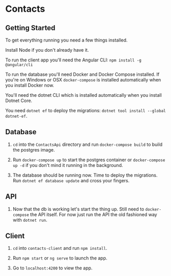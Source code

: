 # Contacts

## Getting Started

To get everything running you need a few things installed.

Install Node if you don't already have it.

To run the client app you'll need the Angular CLI: `npm install -g @angular/cli`

To run the database you'll need Docker and Docker Compose installed.  If you're on Windows or OSX `docker-compose` is installed automatically when you install Docker now.

You'll need the dotnet CLI which is installed automatically when you install Dotnet Core.

You need `dotnet ef` to deploy the migrations: `dotnet tool install --global dotnet-ef`.


## Database

1. `cd` into the `ContactsApi` directory and run `docker-compose build` to build the postgres image.

2. Run `docker-compose up` to start the postgres container or `docker-compose up -d` if you don't mind it running in the background.

3. The database should be running now. Time to deploy the migrations.  Run `dotnet ef database update` and cross your fingers.

## API
1. Now that the db is working let's start the thing up.  Still need to `docker-compose` the API itself.  For now just run the API the old fashioned way with `dotnet run`.

## Client

1. `cd` into `contacts-client` and run `npm install`.

2. Run `npm start` or `ng serve` to launch the app.

3. Go to `localhost:4200` to view the app.